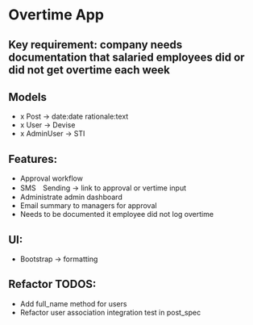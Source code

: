 # Overtime App

## Key requirement: company needs documentation that salaried employees did or did not get overtime each week

## Models
- x Post -> date:date rationale:text
- x User -> Devise
- x AdminUser -> STI

## Features:
- Approval workflow
- SMS　Sending -> link to approval or vertime input
- Administrate admin dashboard
- Email summary to managers for approval
- Needs to be documented it employee did not log overtime

## UI:
- Bootstrap -> formatting

## Refactor TODOS:
- Add full_name method for users
- Refactor user association integration test in post_spec